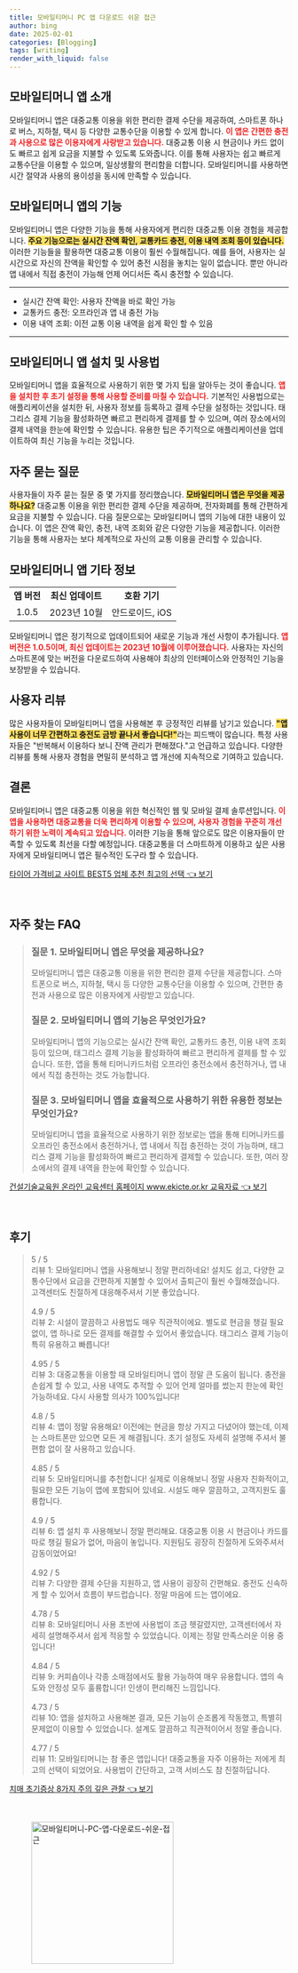 ```yaml
---
title: 모바일티머니 PC 앱 다운로드 쉬운 접근
author: bing
date: 2025-02-01
categories: [Blogging]
tags: [writing]
render_with_liquid: false
---
```



<h2 id='모바일티머니앱소개'>모바일티머니 앱 소개</h2>

<p>모바일티머니 앱은 대중교통 이용을 위한 편리한 결제 수단을 제공하여, 스마트폰 하나로 버스, 지하철, 택시 등 다양한 교통수단을 이용할 수 있게 합니다. <b><span style="color: #ee2323;">이 앱은 간편한 충전과 사용으로 많은 이용자에게 사랑받고 있습니다.</span></b> 대중교통 이용 시 현금이나 카드 없이도 빠르고 쉽게 요금을 지불할 수 있도록 도와줍니다. 이를 통해 사용자는 쉽고 빠르게 교통수단을 이용할 수 있으며, 일상생활의 편리함을 더합니다. 모바일티머니를 사용하면 시간 절약과 사용의 용이성을 동시에 만족할 수 있습니다.</p>

<h2 id='모바일티머니앱기능'>모바일티머니 앱의 기능</h2>

<p>모바일티머니 앱은 다양한 기능을 통해 사용자에게 편리한 대중교통 이용 경험을 제공합니다. <b><span style="background-color: #ffe066;">주요 기능으로는 실시간 잔액 확인, 교통카드 충전, 이용 내역 조회 등이 있습니다.</span></b> 이러한 기능들을 활용하면 대중교통 이용이 훨씬 수월해집니다. 예를 들어, 사용자는 실시간으로 자신의 잔액을 확인할 수 있어 충전 시점을 놓치는 일이 없습니다. 뿐만 아니라 앱 내에서 직접 충전이 가능해 언제 어디서든 즉시 충전할 수 있습니다.</p>

<hr />

<ul>
    <li>실시간 잔액 확인: 사용자 잔액을 바로 확인 가능</li>
    <li>교통카드 충전: 오프라인과 앱 내 충전 가능</li>
    <li>이용 내역 조회: 이전 교통 이용 내역을 쉽게 확인 할 수 있음</li>
</ul>

<hr />

<h2 id='모바일티머니앱설치'>모바일티머니 앱 설치 및 사용법</h2>

<p>모바일티머니 앱을 효율적으로 사용하기 위한 몇 가지 팁을 알아두는 것이 좋습니다. <b><span style="color: #ee2323;">앱을 설치한 후 초기 설정을 통해 사용할 준비를 마칠 수 있습니다.</span></b> 기본적인 사용법으로는 애플리케이션을 설치한 뒤, 사용자 정보를 등록하고 결제 수단을 설정하는 것입니다. 태그리스 결제 기능을 활성화하면 빠르고 편리하게 결제를 할 수 있으며, 여러 장소에서의 결제 내역을 한눈에 확인할 수 있습니다. 유용한 팁은 주기적으로 애플리케이션을 업데이트하여 최신 기능을 누리는 것입니다.</p>

<h2 id='자주묻는질문'>자주 묻는 질문</h2>

<p>사용자들이 자주 묻는 질문 중 몇 가지를 정리했습니다. <b><span style="background-color: #ffe066;">모바일티머니 앱은 무엇을 제공하나요?</span></b> 대중교통 이용을 위한 편리한 결제 수단을 제공하며, 전자화폐를 통해 간편하게 요금을 지불할 수 있습니다. 다음 질문으로는 모바일티머니 앱의 기능에 대한 내용이 있습니다. 이 앱은 잔액 확인, 충전, 내역 조회와 같은 다양한 기능을 제공합니다. 이러한 기능을 통해 사용자는 보다 체계적으로 자신의 교통 이용을 관리할 수 있습니다.</p>

<h2 id='모바일티머니앱기타정보'>모바일티머니 앱 기타 정보</h2>

<table>
    <tr>
        <td style="text-align: center; height: 17px;"><b>앱 버전</b></td>
        <td style="text-align: center; height: 17px;"><b>최신 업데이트</b></td>
        <td style="text-align: center; height: 17px;"><b>호환 기기</b></td>
    </tr>
    <tr>
        <td style="text-align: center; height: 17px;">1.0.5</td>
        <td style="text-align: center; height: 17px;">2023년 10월</td>
        <td style="text-align: center; height: 17px;">안드로이드, iOS</td>
    </tr>
</table>

<p>모바일티머니 앱은 정기적으로 업데이트되어 새로운 기능과 개선 사항이 추가됩니다. <b><span style="color: #ee2323;">앱 버전은 1.0.5이며, 최신 업데이트는 2023년 10월에 이루어졌습니다.</span></b> 사용자는 자신의 스마트폰에 맞는 버전을 다운로드하여 사용해야 최상의 인터페이스와 안정적인 기능을 보장받을 수 있습니다.</p>

<h2 id='사용자리뷰'>사용자 리뷰</h2>

<p>많은 사용자들이 모바일티머니 앱을 사용해본 후 긍정적인 리뷰를 남기고 있습니다. <b><span style="background-color: #ffe066;">"앱 사용이 너무 간편하고 충전도 금방 끝나서 좋습니다!"</span></b>라는 피드백이 많습니다. 특정 사용자들은 "반복해서 이용하다 보니 잔액 관리가 편해졌다."고 언급하고 있습니다. 다양한 리뷰를 통해 사용자 경험을 면밀히 분석하고 앱 개선에 지속적으로 기여하고 있습니다.</p>

<h2 id='결론'>결론</h2>

<p>모바일티머니 앱은 대중교통 이용을 위한 혁신적인 웹 및 모바일 결제 솔루션입니다. <b><span style="color: #ee2323;">이 앱을 사용하면 대중교통을 더욱 편리하게 이용할 수 있으며, 사용자 경험을 꾸준히 개선하기 위한 노력이 계속되고 있습니다.</span></b> 이러한 기능을 통해 앞으로도 많은 이용자들이 만족할 수 있도록 최선을 다할 예정입니다. 대중교통을 더 스마트하게 이용하고 싶은 사용자에게 모바일티머니 앱은 필수적인 도구라 할 수 있습니다.</p>


<p><a class="click-button" title="타이어 가격비교 사이트 BEST5 업체 추천 최고의 선택" href="https://aptwhite.github.io/posts/%ED%83%80%EC%9D%B4%EC%96%B4-%EA%B0%80%EA%B2%A9%EB%B9%84%EA%B5%90-%EC%82%AC%EC%9D%B4%ED%8A%B8-BEST5-%EC%97%85%EC%B2%B4-%EC%B6%94%EC%B2%9C-%EC%B5%9C%EA%B3%A0%EC%9D%98-%EC%84%A0%ED%83%9D/" rel="dofollow">타이어 가격비교 사이트 BEST5 업체 추천 최고의 선택 👈 보기</a></p><br>
<h2 id='자주_찾는_FAQ'>자주 찾는 FAQ</h2>
<div itemscope="" itemtype="https://schema.org/FAQPage"> 
<blockquote> 
<div itemscope="" itemprop="mainEntity" itemtype="https://schema.org/Question"> 
<h3 itemprop="name">질문 1. 모바일티머니 앱은 무엇을 제공하나요?</h3> 
<div itemscope="" itemprop="acceptedAnswer" itemtype="https://schema.org/Answer"> 
<span itemprop="text"> 
<p>모바일티머니 앱은 대중교통 이용을 위한 편리한 결제 수단을 제공합니다. 스마트폰으로 버스, 지하철, 택시 등 다양한 교통수단을 이용할 수 있으며, 간편한 충전과 사용으로 많은 이용자에게 사랑받고 있습니다.</p> 
</span> 
</div> 
</div> 
<div itemscope="" itemprop="mainEntity" itemtype="https://schema.org/Question"> 
<h3 itemprop="name">질문 2. 모바일티머니 앱의 기능은 무엇인가요?</h3> 
<div itemscope="" itemprop="acceptedAnswer" itemtype="https://schema.org/Answer"> 
<span itemprop="text"> 
<p>모바일티머니 앱의 기능으로는 실시간 잔액 확인, 교통카드 충전, 이용 내역 조회 등이 있으며, 태그리스 결제 기능을 활성화하여 빠르고 편리하게 결제를 할 수 있습니다. 또한, 앱을 통해 티머니카드처럼 오프라인 충전소에서 충전하거나, 앱 내에서 직접 충전하는 것도 가능합니다.</p> 
</span> 
</div> 
</div> 
<div itemscope="" itemprop="mainEntity" itemtype="https://schema.org/Question"> 
<h3 itemprop="name">질문 3. 모바일티머니 앱을 효율적으로 사용하기 위한 유용한 정보는 무엇인가요?</h3> 
<div itemscope="" itemprop="acceptedAnswer" itemtype="https://schema.org/Answer"> 
<span itemprop="text"> 
<p>모바일티머니 앱을 효율적으로 사용하기 위한 정보로는 앱을 통해 티머니카드를 오프라인 충전소에서 충전하거나, 앱 내에서 직접 충전하는 것이 가능하며, 태그리스 결제 기능을 활성화하여 빠르고 편리하게 결제할 수 있습니다. 또한, 여러 장소에서의 결제 내역을 한눈에 확인할 수 있습니다.</p> 
</span> 
</div> 
</div> 
</blockquote> 
</div>
<p><a class="click-button" title="건설기술교육원 온라인 교육센터 홈페이지 www.ekicte.or.kr 교육자료" href="https://aptwhite.github.io/posts/%EA%B1%B4%EC%84%A4%EA%B8%B0%EC%88%A0%EA%B5%90%EC%9C%A1%EC%9B%90-%EC%98%A8%EB%9D%BC%EC%9D%B8-%EA%B5%90%EC%9C%A1%EC%84%BC%ED%84%B0-%ED%99%88%ED%8E%98%EC%9D%B4%EC%A7%80-www.ekicte.or.kr-%EA%B5%90%EC%9C%A1%EC%9E%90%EB%A3%8C/" rel="dofollow">건설기술교육원 온라인 교육센터 홈페이지 www.ekicte.or.kr 교육자료 👈 보기</a></p><br>
<h2 id='후기'>후기</h2>
<div itemscope itemtype="https://schema.org/Product">
  <blockquote>
  <div itemprop="review" itemscope itemtype="https://schema.org/Review">
      <div itemprop="reviewRating" itemscope itemtype="https://schema.org/Rating"> <span itemprop="ratingValue">5</span> / <span itemprop="bestRating">5</span> </div>
      <span itemprop="reviewBody">리뷰 1: 모바일티머니 앱을 사용해보니 정말 편리하네요! 설치도 쉽고, 다양한 교통수단에서 요금을 간편하게 지불할 수 있어서 출퇴근이 훨씬 수월해졌습니다. 고객센터도 친절하게 대응해주셔서 기분 좋았습니다.</span>
  </div>
  <br>
  <div itemprop="review" itemscope itemtype="https://schema.org/Review">
      <div itemprop="reviewRating" itemscope itemtype="https://schema.org/Rating"> <span itemprop="ratingValue">4.9</span> / <span itemprop="bestRating">5</span> </div>
      <span itemprop="reviewBody">리뷰 2: 시설이 깔끔하고 사용법도 매우 직관적이에요. 별도로 현금을 챙길 필요 없이, 앱 하나로 모든 결제를 해결할 수 있어서 좋았습니다. 태그리스 결제 기능이 특히 유용하고 빠릅니다!</span>
  </div>
  <br>
  <div itemprop="review" itemscope itemtype="https://schema.org/Review">
      <div itemprop="reviewRating" itemscope itemtype="https://schema.org/Rating"> <span itemprop="ratingValue">4.95</span> / <span itemprop="bestRating">5</span> </div>
      <span itemprop="reviewBody">리뷰 3: 대중교통을 이용할 때 모바일티머니 앱이 정말 큰 도움이 됩니다. 충전을 손쉽게 할 수 있고, 사용 내역도 추적할 수 있어 언제 얼마를 썼는지 한눈에 확인 가능하네요. 다시 사용할 의사가 100%입니다!</span>
  </div>
  <br>
  <div itemprop="review" itemscope itemtype="https://schema.org/Review">
      <div itemprop="reviewRating" itemscope itemtype="https://schema.org/Rating"> <span itemprop="ratingValue">4.8</span> / <span itemprop="bestRating">5</span> </div>
      <span itemprop="reviewBody">리뷰 4: 앱이 정말 유용해요! 이전에는 현금을 항상 가지고 다녔어야 했는데, 이제는 스마트폰만 있으면 모든 게 해결됩니다. 초기 설정도 자세히 설명해 주셔서 불편함 없이 잘 사용하고 있습니다.</span>
  </div>
  <br>
  <div itemprop="review" itemscope itemtype="https://schema.org/Review">
      <div itemprop="reviewRating" itemscope itemtype="https://schema.org/Rating"> <span itemprop="ratingValue">4.85</span> / <span itemprop="bestRating">5</span> </div>
      <span itemprop="reviewBody">리뷰 5: 모바일티머니를 추천합니다! 실제로 이용해보니 정말 사용자 친화적이고, 필요한 모든 기능이 앱에 포함되어 있네요. 시설도 매우 깔끔하고, 고객지원도 훌륭합니다.</span>
  </div>
  <br>
  <div itemprop="review" itemscope itemtype="https://schema.org/Review">
      <div itemprop="reviewRating" itemscope itemtype="https://schema.org/Rating"> <span itemprop="ratingValue">4.9</span> / <span itemprop="bestRating">5</span> </div>
      <span itemprop="reviewBody">리뷰 6: 앱 설치 후 사용해보니 정말 편리해요. 대중교통 이용 시 현금이나 카드를 따로 챙길 필요가 없어, 마음이 놓입니다. 지원팀도 굉장히 친절하게 도와주셔서 감동이었어요!</span>
  </div>
  <br>
  <div itemprop="review" itemscope itemtype="https://schema.org/Review">
      <div itemprop="reviewRating" itemscope itemtype="https://schema.org/Rating"> <span itemprop="ratingValue">4.92</span> / <span itemprop="bestRating">5</span> </div>
      <span itemprop="reviewBody">리뷰 7: 다양한 결제 수단을 지원하고, 앱 사용이 굉장히 간편해요. 충전도 신속하게 할 수 있어서 흐름이 부드럽습니다. 정말 마음에 드는 앱이에요.</span>
  </div>
  <br>
  <div itemprop="review" itemscope itemtype="https://schema.org/Review">
      <div itemprop="reviewRating" itemscope itemtype="https://schema.org/Rating"> <span itemprop="ratingValue">4.78</span> / <span itemprop="bestRating">5</span> </div>
      <span itemprop="reviewBody">리뷰 8: 모바일티머니 사용 초반에 사용법이 조금 헷갈렸지만, 고객센터에서 자세히 설명해주셔서 쉽게 적응할 수 있었습니다. 이제는 정말 만족스러운 이용 중입니다!</span>
  </div>
  <br>
  <div itemprop="review" itemscope itemtype="https://schema.org/Review">
      <div itemprop="reviewRating" itemscope itemtype="https://schema.org/Rating"> <span itemprop="ratingValue">4.84</span> / <span itemprop="bestRating">5</span> </div>
      <span itemprop="reviewBody">리뷰 9: 커피숍이나 각종 소매점에서도 활용 가능하여 매우 유용합니다. 앱의 속도와 안정성 모두 훌륭합니다! 인생이 편리해진 느낌입니다.</span>
  </div>
  <br>
  <div itemprop="review" itemscope itemtype="https://schema.org/Review">
      <div itemprop="reviewRating" itemscope itemtype="https://schema.org/Rating"> <span itemprop="ratingValue">4.73</span> / <span itemprop="bestRating">5</span> </div>
      <span itemprop="reviewBody">리뷰 10: 앱을 설치하고 사용해본 결과, 모든 기능이 순조롭게 작동했고, 특별히 문제없이 이용할 수 있었습니다. 설계도 깔끔하고 직관적이어서 정말 좋습니다.</span>
  </div>
  <br>
  <div itemprop="review" itemscope itemtype="https://schema.org/Review">
      <div itemprop="reviewRating" itemscope itemtype="https://schema.org/Rating"> <span itemprop="ratingValue">4.77</span> / <span itemprop="bestRating">5</span> </div>
      <span itemprop="reviewBody">리뷰 11: 모바일티머니는 참 좋은 앱입니다! 대중교통을 자주 이용하는 저에게 최고의 선택이 되었어요. 사용법이 간단하고, 고객 서비스도 참 친절하답니다.</span>
  </div>
  </blockquote>
</div>
<p><a class="click-button" title="치매 초기증상 8가지 주의 깊은 관찰" href="https://aptwhite.github.io/posts/%EC%B9%98%EB%A7%A4-%EC%B4%88%EA%B8%B0%EC%A6%9D%EC%83%81-8%EA%B0%80%EC%A7%80-%EC%A3%BC%EC%9D%98-%EA%B9%8A%EC%9D%80-%EA%B4%80%EC%B0%B0/" rel="dofollow">치매 초기증상 8가지 주의 깊은 관찰 👈 보기</a></p><br>
<figure class="image"><img src="https://aptwhite.github.io/assets/img/thumbnail/모바일티머니-PC-앱-다운로드-쉬운-접근.webp" alt="모바일티머니-PC-앱-다운로드-쉬운-접근" width="256" height="256"></figure>